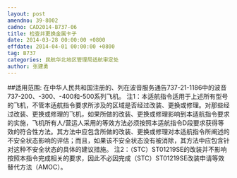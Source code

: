 ```yaml
---
layout: post
amendno: 39-8002
cadno: CAD2014-B737-06
title: 检查并更换金属卡子
date: 2014-03-28 00:00:00 +0800
effdate: 2014-04-01 00:00:00 +0800
tag: B737
categories: 民航华北地区管理局适航审定处
author: 张建勇
---
```


##适用范围:
在中华人民共和国注册的、列在波音服务通告737-21-1186中的波音737-200、-300、-400和-500系列飞机。
注1：本适航指令适用于上述所有型号的飞机，不管本适航指令要求所涉及的区域是否经过改装、更换或修理。对那些经过改装、更换或修理的飞机，如果所做的改装、更换或修理影响到本适航指令要求的实施，飞机所有人/营运人采用的等效方法必须按照本适航指令D段要求获得等效的符合性方法。其方法中应包含所做的改装、更换或修理对本适航指令所阐述的不安全状态影响的评估；而且，如果该不安全状态没有被消除，其方法中应包含针对这种不安全状态的具体的建议措施。
注2：（STC）ST01219SE的改装并不影响按照本指令完成相关的要求，因此不必因完成（STC）ST01219SE改装申请等效替代方法（AMOC）。

